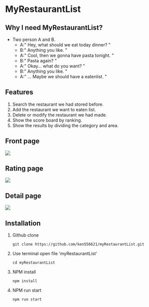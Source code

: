 # MyRestaurantList

## Why I need MyRestaurantList?
* Two person A and B.
    * A:" Hey, what should we eat today dinner? "
    * B:" Anything you like. "
    * A:" Cool, then we gonna have pasta tonight. "
    * B:" Pasta again? "
    * A:" Okay... what do you want? "
    * B:" Anything you like. "
    * A:" ... Maybe we should have a eatenlist. "

## Features
1. Search the restaurant we had stored before.
2. Add the restaurant we want to eaten list.
3. Delete or modify the restaurant we had made.
3. Show the score board by ranking.
4. Show the results by dividing the category and area.

## Front page

![](https://i.imgur.com/fUPt2ws.jpg)

## Rating page

![](https://i.imgur.com/R7TCGIW.jpg)

## Detail page

![](https://i.imgur.com/z8itVjj.jpg)


## Installation
1. Github clone

    `git clone https://github.com/ken556621/myRestaurantList.git`
    
2. Use terminal open file 'myRestaurantList'

     `cd myRestaurantList`
     
3. NPM install

    `npm install`
    
4. NPM run start

    `npm run start`

